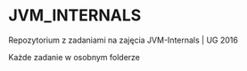# JVM_INTERNALS

Repozytorium z zadaniami na zajęcia JVM-Internals | UG 2016

Każde zadanie w osobnym folderze


